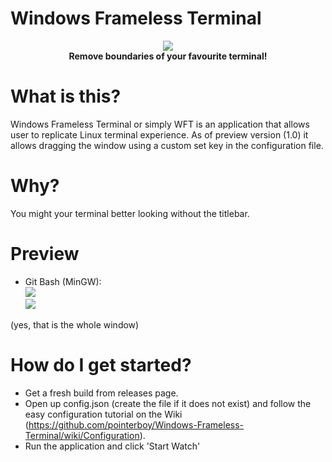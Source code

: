 # Windows Frameless Terminal
<p align="center">
  <img src="http://www.vanilla-remastered.com/files/download.png"></br>
  <b>Remove boundaries of your favourite terminal!</b>
</p>

# What is this?
Windows Frameless Terminal or simply WFT is an application that allows user to replicate Linux terminal experience. As of preview version (1.0)
it allows dragging the window using a custom set key in the configuration file.

# Why?
You might your terminal better looking without the titlebar. 

# Preview
- Git Bash (MinGW): <br>
<img src="http://www.vanilla-remastered.com/files/term.PNG"><br>
<img src="http://www.vanilla-remastered.com/files/editor.gif"><br>

(yes, that is the whole window)

# How do I get started?
- Get a fresh build from releases page.
- Open up config.json (create the file if it does not exist) and follow the easy configuration tutorial on the Wiki (https://github.com/pointerboy/Windows-Frameless-Terminal/wiki/Configuration).
- Run the application and click 'Start Watch'
